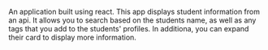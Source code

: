 An application built using react. This app displays student information from an api. It allows you to search based on the students name, as well as any tags that you add to the students' profiles. In additiona, you can expand their card to display more information.
